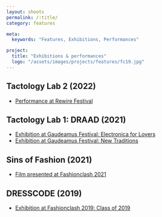 ```yaml
---
layout: shoots
permalink: /:title/
category: features

meta:
  keywords: "Features, Exhibitions, Performances"

project:
  title: "Exhibitions & performances"
  logo: "/assets/images/projects/features/fc19.jpg"
---
```


<aside markdown="1">

## Tactology Lab 2 (2022)
- [Performance at Rewire Festival](https://www.rewirefestival.nl/artist/tactology-lab)

## Tactology Lab 1: DRAAD (2021)
- [Exhibition at Gaudeamus Festival: Electronica for Lovers](https://gaudeamus.nl/events/electronica-for-lovers-dag-1/tactology-lab/)
- [Exhibition at Gaudeamus Festival: New Traditions](https://www.podiumhogewoerd.nl/gaudeamus-new-traditions)

## Sins of Fashion (2021)
- [Film presented at Fashionclash 2021](https://www.fashionclash.nl/fcf-2021/category/Recap)

## DRESSCODE (2019)
- [Exhibition at Fashionclash 2019: Class of 2019](https://www.fashionclash.nl/fcf-2019/2019/6/19/fashionclash-festival-2019-participants)

</aside>
